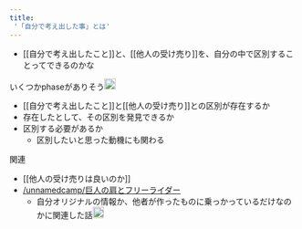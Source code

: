```yaml
---
title:
 '「自分で考え出した事」とは'
---
```


- [[自分で考え出したこと]]と、[[他人の受け売り]]を、自分の中で区別することってできるのかな

いくつかphaseがありそう<img src='https://scrapbox.io/api/pages/blu3mo-public/takker/icon' alt='takker.icon' height="19.5"/>
- [[自分で考え出したこと]]と[[他人の受け売り]]との区別が存在するか
- 存在したとして、その区別を発見できるか
- 区別する必要があるか
    - 区別したいと思った動機にも関わる

関連
- [[他人の受け売りは良いのか]]
- [/unnamedcamp/巨人の肩とフリーライダー](https://scrapbox.io/unnamedcamp/巨人の肩とフリーライダー)
    - 自分オリジナルの情報か、他者が作ったものに乗っかっているだけなのかに関連した話<img src='https://scrapbox.io/api/pages/blu3mo-public/takker/icon' alt='takker.icon' height="19.5"/>
